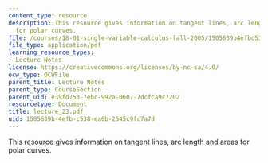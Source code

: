 ```yaml
---
content_type: resource
description: This resource gives information on tangent lines, arc length and areas
  for polar curves.
file: /courses/18-01-single-variable-calculus-fall-2005/1505639b4efbc538ea6b2545c9fc7a7d_lecture_23.pdf
file_type: application/pdf
learning_resource_types:
- Lecture Notes
license: https://creativecommons.org/licenses/by-nc-sa/4.0/
ocw_type: OCWFile
parent_title: Lecture Notes
parent_type: CourseSection
parent_uid: e39fd753-7ebc-992a-0607-7dcfca9c7202
resourcetype: Document
title: lecture_23.pdf
uid: 1505639b-4efb-c538-ea6b-2545c9fc7a7d
---
```

This resource gives information on tangent lines, arc length and areas for polar curves.